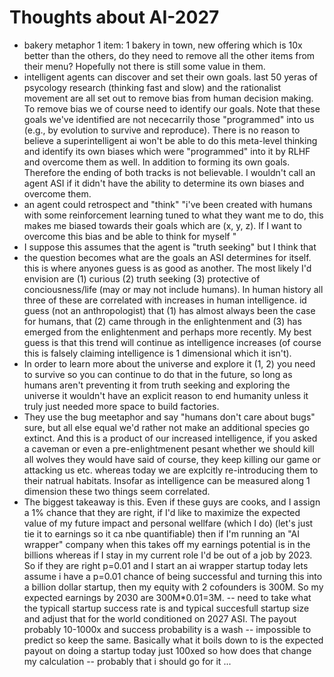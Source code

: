 # Thoughts about AI-2027

- bakery metaphor 1 item: 1 bakery in town, new offering which is 10x better than the others, do they need to remove all the other items from their menu? Hopefully not there is still some value in them.
- intelligent agents can discover and set their own goals. last 50 yeras of psycology research (thinking fast and slow) and the rationalist movement are all set out to remove bias from human decision making. To remove bias we of course need to identify our goals. Note that these goals we've identified are not nececarrily those "programmed" into us (e.g., by evolution to survive and reproduce). There is no reason to believe a superintelligent ai won't be able to do this meta-level thinking and identify its own biases which were "programmed" into it by RLHF and overcome them as well. In addition to forming its own goals. Therefore the ending of both tracks is not believable. I wouldn't call an agent ASI if it didn't have the ability to determine its own biases and overcome them.
- an agent could retrospect and "think" "i've been created with humans with some reinforcement learning tuned to what they want me to do, this makes me biased towards their goals which are (x, y, z). If I want to overcome this bias and be able to think for myself "
- I suppose this assumes that the agent is "truth seeking" but I think that 
- the question becomes what are the goals an ASI determines for itself. this is where anyones guess is as good as another. The most likely I'd envision are (1) curious (2) truth seeking (3) protective of conciousness/life (may or may not include humans). In human history all three of these are correlated with increases in human intelligence. id guess (not an anthropologist) that (1) has almost always been the case for humans, that (2) came through in the enlightenment and (3) has emerged from the enlightenment and perhaps more recently. My best guess is that this trend will continue as intelligence increases (of course this is falsely claiming intelligence is 1 dimensional which it isn't).
- In order to learn more about the universe and explore it (1, 2) you need to survive so you can continue to do that in the future, so long as humans aren't preventing it from truth seeking and exploring the universe it wouldn't have an explicit reason to end humanity unless it truly just needed more space to build factories.
- They use the bug meetaphor and say "humans don't care about bugs" sure, but all else equal we'd rather not make an additional species go extinct. And this is a product of our increased intelligence, if you asked a caveman or even a pre-enlightmenent pesant whether we should kill all wolves they would have said of course, they keep killing our game or attacking us etc. whereas today we are explcitly re-introducing them to their natrual habitats. Insofar as intelligence can be measured along 1 dimension these two things seem correlated.
- The biggest takeaway is this. Even if these guys are cooks, and I assign a 1% chance that they are right, if I'd like to maximize the expected value of my future impact and personal wellfare (which I do) (let's just tie it to earnings so it ca nbe quantifiable) then if I'm running an "AI wrapper" company when this takes off my earnings potential is in the billions whereas if I stay in my current role I'd be out of a job by 2023. So if they are right p=0.01 and I start an ai wrapper startup today lets assume i have a p=0.01 chance of being successful and turning this into a billion dollar startup, then my equity with 2 cofounders is 300M. So my expected earnings by 2030 are 300M*0.01=3M. -- need to take what the typicall startup success rate is and typical succesfull startup size and adjust that for the world conditioned on 2027 ASI. The payout probably 10-1000x and success probability is a wash -- impossible to predict so keep the same. Basically what it boils down to is the expected payout on doing a startup today just 100xed so how does that change my calculation -- probably that i should go for it ...
